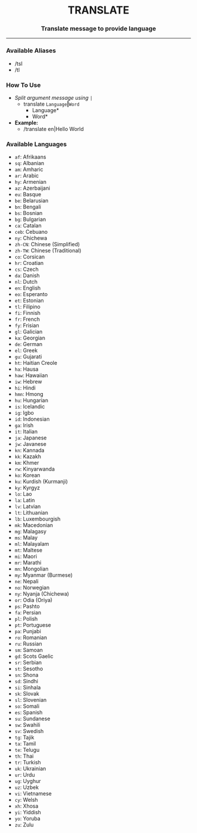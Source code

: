 <h1 align="center">TRANSLATE</h1>

<h3 align="center">
  Translate message to provide language
</h3>

------
### Available Aliases
- /tsl
- /tl

### How To Use
- _Split argument message using_ `|`
  - translate `Language`**|**`Word`
      - Language*
      - Word*
- **Example:**
  - /translate en|Hello World

### Available Languages
- `af`: Afrikaans
- `sq`: Albanian
- `am`: Amharic
- `ar`: Arabic
- `hy`: Armenian
- `az`: Azerbaijani
- `eu`: Basque
- `be`: Belarusian
- `bn`: Bengali
- `bs`: Bosnian
- `bg`: Bulgarian
- `ca`: Catalan
- `ceb`: Cebuano
- `ny`: Chichewa
- `zh-CN`: Chinese (Simplified)
- `zh-TW`: Chinese (Traditional)
- `co`: Corsican
- `hr`: Croatian
- `cs`: Czech
- `da`: Danish
- `nl`: Dutch
- `en`: English
- `eo`: Esperanto
- `et`: Estonian
- `tl`: Filipino
- `fi`: Finnish
- `fr`: French
- `fy`: Frisian
- `gl`: Galician
- `ka`: Georgian
- `de`: German
- `el`: Greek
- `gu`: Gujarati
- `ht`: Haitian Creole
- `ha`: Hausa
- `haw`: Hawaiian
- `iw`: Hebrew
- `hi`: Hindi
- `hmn`: Hmong
- `hu`: Hungarian
- `is`: Icelandic
- `ig`: Igbo
- `id`: Indonesian
- `ga`: Irish
- `it`: Italian
- `ja`: Japanese
- `jw`: Javanese
- `kn`: Kannada
- `kk`: Kazakh
- `km`: Khmer
- `rw`: Kinyarwanda
- `ko`: Korean
- `ku`: Kurdish (Kurmanji)
- `ky`: Kyrgyz
- `lo`: Lao
- `la`: Latin
- `lv`: Latvian
- `lt`: Lithuanian
- `lb`: Luxembourgish
- `mk`: Macedonian
- `mg`: Malagasy
- `ms`: Malay
- `ml`: Malayalam
- `mt`: Maltese
- `mi`: Maori
- `mr`: Marathi
- `mn`: Mongolian
- `my`: Myanmar (Burmese)
- `ne`: Nepali
- `no`: Norwegian
- `ny`: Nyanja (Chichewa)
- `or`: Odia (Oriya)
- `ps`: Pashto
- `fa`: Persian
- `pl`: Polish
- `pt`: Portuguese
- `pa`: Punjabi
- `ro`: Romanian
- `ru`: Russian
- `sm`: Samoan
- `gd`: Scots Gaelic
- `sr`: Serbian
- `st`: Sesotho
- `sn`: Shona
- `sd`: Sindhi
- `si`: Sinhala
- `sk`: Slovak
- `sl`: Slovenian
- `so`: Somali
- `es`: Spanish
- `su`: Sundanese
- `sw`: Swahili
- `sv`: Swedish
- `tg`: Tajik
- `ta`: Tamil
- `te`: Telugu
- `th`: Thai
- `tr`: Turkish
- `uk`: Ukrainian
- `ur`: Urdu
- `ug`: Uyghur
- `uz`: Uzbek
- `vi`: Vietnamese
- `cy`: Welsh
- `xh`: Xhosa
- `yi`: Yiddish
- `yo`: Yoruba
- `zu`: Zulu
